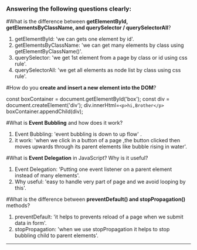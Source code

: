 ### Answering the following questions clearly:

#What is the difference between **getElementById, getElementsByClassName, and querySelector / querySelectorAll**?

1. getElementById: 'we can gets one element by id'.
2. getElementsByClassName: 'we can get many elements by class using getElementByClassName()'.
3. querySelector: 'we get 1st element from a page by class or id using css rule'.
4. querySelectorAll: 'we get all elements as node list by class using css rule'.



#How do you **create and insert a new element into the DOM**?

const boxContainer = document.getElementById('box');
const div = document.createElement('div');
   div.innerHtml=`<p>hi,Brother</p>`
   boxContainer.appendChild(div);



#What is **Event Bubbling** and how does it work?

1. Event Bubbling: 'event bubbling is down to up flow' .
2. it work: 'when we click in a button of a page ,the button clicked then moves upwards through its parent elements like bubble rising in water'.



#What is **Event Delegation** in JavaScript? Why is it useful?

1. Event Delegation: 'Putting one event listener on a parent element instead of many elements'.
2. Why useful: 'easy to handle very part of page and we avoid looping by this'.



#What is the difference between **preventDefault() and stopPropagation()** methods?

1. preventDefault: 'it helps to prevents reload of a page when we submit data in form'.
2. stopPropagation: 'when we use stopPropagation it helps to stop bubbling  child to parent elements'.


-- -- --

